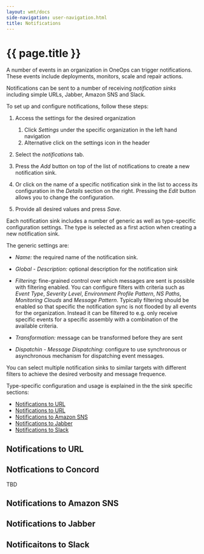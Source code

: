 ```yaml
---
layout: wmt/docs
side-navigation: user-navigation.html
title: Notifications
---
```


# {{ page.title }}

A number of events in an organization in OneOps can trigger notifications. These
events include deployments, monitors, scale and repair actions.

Notifications can be sent to a number of receiving _notification sinks_
including simple URLs, Jabber, Amazon SNS and Slack.

To set up and configure notifications, follow these steps:

1. Access the settings for the desired organization
   1. Click _Settings_ under the specific organization in the left hand navigation
   2. Alternative click on the settings icon in the header
2. Select the _notifications_ tab.

3. Press the _Add_ button on top of the list of notifications to create a new
   notification sink.

4. Or click on the name of a specific notification sink in the list to access
its configuration in the _Details_ section on the right. Pressing the _Edit_
button allows you to change the configuration.

5. Provide all desired values and press _Save_.

Each notification sink includes a number of generic as well as type-specific
configuration settings.  The type is selected as a first action when creating a
new notification sink.

The generic settings are:

- _Name:_ the required name of the notification sink.</dd>

- _Global - Description:_ optional description for the notification sink</dd>

- _Filtering:_ fine-grained control over which messages are sent is possible
with filtering enabled. You can configure filters with criteria such as _Event
Type_, _Severity Level_, _Environment Profile Pattern_, _NS Paths_, _Monitoring
Clouds_ and _Message Pattern_. Typically filtering should be enabled so that
specific the notification sync is not flooded by all events for the
organization. Instead it can be filtered to e.g. only receive specific events
for a specific assembly with a combination of the available criteria.

- _Transformation:_ message can be transformed before they are sent

- _Dispatchin - Message Dispatching_: configure to use synchronous or
  asynchronous mechanism for dispatching event messages.</dd>

You can select multiple notification sinks to similar targets with different
filters to achieve the desired verbosity and message frequence.

Type-specific configuration and usage is explained in the the sink specific sections:

* [Notifications to URL](#notifications-to-url)
* [Notifications to URL](#notifications-to-concord)
* [Notifications to Amazon SNS](#notifications-to-amazon-sns)
* [Notifications to Jabber](#notifications-to-jabber)
* [Notifications to Slack](#notifications-to-slack)

<a name="notifications-to-url"/>

## Notifications to URL


<a name="notification-to-concord"/>

## Notfications to Concord

TBD

<a name="notification-to-amazon-sns"/>

## Notifications to Amazon SNS


<a name="notification-to-jabber"/>

## Notifications to Jabber



<a name="notification-to-slack"/>

## Notificaitons to Slack
